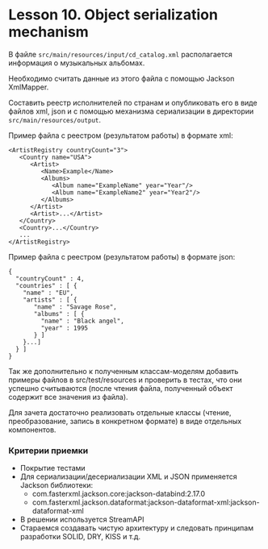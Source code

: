 # Lesson 10. Object serialization mechanism

В файле `src/main/resources/input/cd_catalog.xml` располагается информация о музыкальных альбомах.

Необходимо считать данные из этого файла с помощью Jackson XmlMapper.

Составить реестр исполнителей по странам и опубликовать его в виде файлов xml, json и с помощью механизма 
сериализации в директории `src/main/resources/output`.

Пример файла с реестром (результатом работы) в формате xml:

    <ArtistRegistry countryCount="3">
       <Country name="USA">
          <Artist>
             <Name>Example</Name>
             <Albums>
                <Album name="ExampleName" year="Year"/>
                <Album name="ExampleName2" year="Year2"/>
             </Albums>
          </Artist>
          <Artist>...</Artist>
       </Country>
       <Country>...</Country>
       ...
    </ArtistRegistry>

Пример файла с реестром (результатом работы) в формате json:

    {
      "countryCount" : 4,
      "countries" : [ {
        "name" : "EU",
        "artists" : [ {
           "name" : "Savage Rose",
           "albums" : [ {
             "name" : "Black angel",
             "year" : 1995
           } ]
        }...]
      } ]
    }


Так же дополнительно к полученным классам-моделям добавить примеры файлов в src/test/resources и проверить в тестах, 
что они успешно считываются (после чтения файла, полученный объект содержит все значения из файла).

Для зачета достаточно реализовать отдельные классы (чтение, преобразование, запись в конкретном формате) в виде 
отдельных компонентов.

### Критерии приемки

* Покрытие тестами
* Для сериализации/десериализации XML и JSON применяется Jackson библиотеки:
   * com.fasterxml.jackson.core:jackson-databind:2.17.0
   * com.fasterxml.jackson.dataformat:jackson-dataformat-xml:jackson-dataformat-xml
* В решении используется StreamAPI
* Стараемся создавать чистую архитектуру и следовать принципам разработки SOLID, DRY, KISS и т.д.